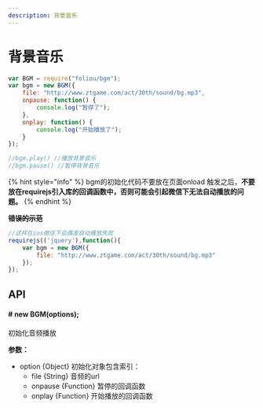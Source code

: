 ```yaml
---
description: 背景音乐
---
```


# 背景音乐

```javascript
var BGM = require("foliou/bgm");
var bgm = new BGM({
	file: "http://www.ztgame.com/act/30th/sound/bg.mp3",
	onpause: function() {
		console.log("暂停了");
	},
	onplay: function() {
		console.log("开始播放了");
	}
});

//bgm.play() //播放背景音乐
//bgm.pause() //暂停背景音乐

```

{% hint style="info" %}
bgm的初始化代码不要放在页面onload 触发之后，**不要放在requirejs引入库的回调函数中，否则可能会引起微信下无法自动播放的问题。**
{% endhint %}

~~**错误的示范**~~

```javascript
//这样在ios微信下会偶发自动播放失败
requirejs(('jquery'),function(){
    var bgm = new BGM({
        file: "http://www.ztgame.com/act/30th/sound/bg.mp3"
    });
});
```

## API

####  **\# new BGM\(options\);**

 初始化音频播放

**参数：**

* option {Object} 初始化对象包含索引：
  * file {String} 音频的url
  * onpause {Function} 暂停的回调函数
  * onplay {Function} 开始播放的回调函数


